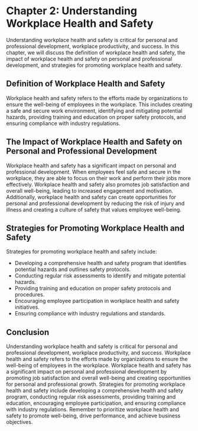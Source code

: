 Chapter 2: Understanding Workplace Health and Safety
====================================================

Understanding workplace health and safety is critical for personal and professional development, workplace productivity, and success. In this chapter, we will discuss the definition of workplace health and safety, the impact of workplace health and safety on personal and professional development, and strategies for promoting workplace health and safety.

Definition of Workplace Health and Safety
-----------------------------------------

Workplace health and safety refers to the efforts made by organizations to ensure the well-being of employees in the workplace. This includes creating a safe and secure work environment, identifying and mitigating potential hazards, providing training and education on proper safety protocols, and ensuring compliance with industry regulations.

The Impact of Workplace Health and Safety on Personal and Professional Development
----------------------------------------------------------------------------------

Workplace health and safety has a significant impact on personal and professional development. When employees feel safe and secure in the workplace, they are able to focus on their work and perform their jobs more effectively. Workplace health and safety also promotes job satisfaction and overall well-being, leading to increased engagement and motivation. Additionally, workplace health and safety can create opportunities for personal and professional development by reducing the risk of injury and illness and creating a culture of safety that values employee well-being.

Strategies for Promoting Workplace Health and Safety
----------------------------------------------------

Strategies for promoting workplace health and safety include:

* Developing a comprehensive health and safety program that identifies potential hazards and outlines safety protocols.
* Conducting regular risk assessments to identify and mitigate potential hazards.
* Providing training and education on proper safety protocols and procedures.
* Encouraging employee participation in workplace health and safety initiatives.
* Ensuring compliance with industry regulations and standards.

Conclusion
----------

Understanding workplace health and safety is critical for personal and professional development, workplace productivity, and success. Workplace health and safety refers to the efforts made by organizations to ensure the well-being of employees in the workplace. Workplace health and safety has a significant impact on personal and professional development by promoting job satisfaction and overall well-being and creating opportunities for personal and professional growth. Strategies for promoting workplace health and safety include developing a comprehensive health and safety program, conducting regular risk assessments, providing training and education, encouraging employee participation, and ensuring compliance with industry regulations. Remember to prioritize workplace health and safety to promote well-being, drive performance, and achieve business objectives.
